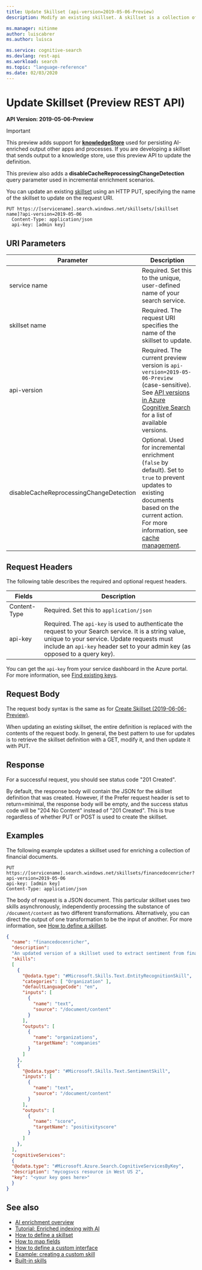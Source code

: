 ```yaml
---
title: Update Skillset (api-version=2019-05-06-Preview)
description: Modify an existing skillset. A skillset is a collection of cognitive skills that comprise an enrichment pipeline in Azure Cognitive Search indexing.

ms.manager: nitinme
author: luiscabrer
ms.author: luisca

ms.service: cognitive-search
ms.devlang: rest-api
ms.workload: search
ms.topic: "language-reference"
ms.date: 02/03/2020
---
```

# Update Skillset (Preview REST API)

**API Version: 2019-05-06-Preview**

> [!Important]
> This preview adds support for [**knowledgeStore**](create-skillset.md#kstore) used for persisting AI-enriched output other apps and processes. If you are developing a skillset that sends output to a knowledge store, use this preview API to update the definition.
>
> This preview also adds a **disableCacheReprocessingChangeDetection** query parameter used in incremental enrichment scenarios.

You can update an existing [skillset](create-skillset.md) using an HTTP PUT, specifying the name of the skillset to update on the request URI.

```http  
PUT https://[servicename].search.windows.net/skillsets/[skillset name]?api-version=2019-05-06
  Content-Type: application/json
  api-key: [admin key]
``` 

## URI Parameters

| Parameter	  | Description  | 
|-------------|--------------|
| service name | Required. Set this to the unique, user-defined name of your search service. |
| skillset name  | Required. The request URI specifies the name of the skillset to update. |
| api-version | Required. The current preview version is `api-version=2019-05-06-Preview` (case-sensitive). See [API versions in Azure Cognitive Search](https://docs.microsoft.com/azure/search/search-api-versions) for a list of available versions.|
| disableCacheReprocessingChangeDetection | Optional. Used for incremental enrichment (`false` by default). Set to `true` to prevent updates to existing documents based on the current action. For more information, see [cache management](https://docs.microsoft.com/azure/search/cognitive-search-incremental-indexing-conceptual#cache-management).|

## Request Headers 
 The following table describes the required and optional request headers.  

|Fields              |Description      |  
|--------------------|-----------------|  
|Content-Type|Required. Set this to `application/json`|  
|api-key|Required. The `api-key` is used to authenticate the request to your Search service. It is a string value, unique to your service. Update requests must include an `api-key` header set to your admin key (as opposed to a query key).|  

You can get the `api-key` from your service dashboard in the Azure portal. For more information, see [Find existing keys](https://docs.microsoft.com/azure/search/search-security-api-keys#find-existing-keys).  

## Request Body  

The request body syntax is the same as for [Create Skillset (2019-06-06-Preview)](create-skillset.md). 

When updating an existing skillset, the entire definition is replaced with the contents of the request body. In general, the best pattern to use for updates is to retrieve the skillset definition with a GET, modify it, and then update it with PUT.  

## Response  

 For a successful request, you should see status code "201 Created".  

 By default, the response body will contain the JSON for the skillset definition that was created. However, if the Prefer request header is set to return=minimal, the response body will be empty, and the success status code will be "204 No Content" instead of "201 Created". This is true regardless of whether PUT or POST is used to create the skillset.  

## Examples
 The following example updates a skillset used for enriching a collection of financial documents.

```http
PUT https://[servicename].search.windows.net/skillsets/financedocenricher?api-version=2019-05-06
api-key: [admin key]
Content-Type: application/json
```

The body of request is a JSON document. This particular skillset uses two skills asynchronously, independently processing the substance of `/document/content` as two different transformations. Alternatively, you can direct the output of one transformation to be the input of another. For more information, see [How to define a skillset](https://docs.microsoft.com/azure/search/cognitive-search-defining-skillset).

```json
{
  "name": "financedocenricher",
  "description": 
  "An updated version of a skillset used to extract sentiment from financial records, extract company names, and then find additional information about each company mentioned. This version changes the target names.",
  "skills":
  [
    {
      "@odata.type": "#Microsoft.Skills.Text.EntityRecognitionSkill",
      "categories": [ "Organization" ],
      "defaultLanguageCode": "en",
      "inputs": [
        {
          "name": "text",
          "source": "/document/content"
        }
      ],
      "outputs": [
        {
          "name": "organizations",
          "targetName": "companies"
        }
      ]
    },
    {
      "@odata.type": "#Microsoft.Skills.Text.SentimentSkill",
      "inputs": [
        {
          "name": "text",
          "source": "/document/content"
        }
      ],
      "outputs": [
        {
          "name": "score",
          "targetName": "positivityscore"
        }
      ]
    },
  ],
  "cognitiveServices": 
  {
  "@odata.type": "#Microsoft.Azure.Search.CognitiveServicesByKey",
  "description": "mycogsvcs resource in West US 2",
  "key": "<your key goes here>"
  }
}
``` 

## See also

+ [AI enrichment overview](https://docs.microsoft.com/azure/search/cognitive-search-concept-intro)
+ [Tutorial: Enriched indexing with AI](https://docs.microsoft.com/azure/search/cognitive-search-tutorial-blob)
+ [How to define a skillset](https://docs.microsoft.com/azure/search/cognitive-search-defining-skillset)
+ [How to map fields](https://docs.microsoft.com/azure/search/cognitive-search-output-field-mapping)
+ [How to define a custom interface](https://docs.microsoft.com/azure/search/cognitive-search-custom-skill-interface)
+ [Example: creating a custom skill](https://docs.microsoft.com/azure/search/cognitive-search-create-custom-skill-example)
+ [Built-in skills](https://docs.microsoft.com/azure/search/cognitive-search-predefined-skills)